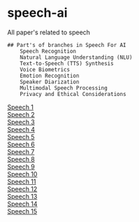 # speech-ai
All paper's related to speech  
```
## Part's of branches in Speech For AI
    Speech Recognition
    Natural Language Understanding (NLU)
    Text-to-Speech (TTS) Synthesis
    Voice Biometrics
    Emotion Recognition
    Speaker Diarization
    Multimodal Speech Processing
    Privacy and Ethical Considerations
```
[Speech 1](https://arxiv.org/pdf/2010.04950.pdf)  
[Speech 2](https://arxiv.org/pdf/1910.07047.pdf)  
[Speech 3](https://arxiv.org/pdf/1902.06927.pdf)  
[Speech 4]()  
[Speech 5]()  
[Speech 6]()  
[Speech 7]()  
[Speech 8]()  
[Speech 9]()  
[Speech 10]()  
[Speech 11]()  
[Speech 12]()  
[Speech 13]()  
[Speech 14]()  
[Speech 15]()  
